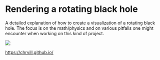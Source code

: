 # Rendering a rotating black hole

A detailed explanation of how to create a visualization of a rotating black hole. The focus is on the math/physics and on various pitfalls one might encounter when working on this kind of project.

![](images/below_pretty.png)

https://chrvill.github.io/
